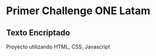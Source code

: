 <h1>Primer Challenge ONE Latam</h1>
<h2>Texto Encriptado</h2>

<p>Proyecto utilizando HTML, CSS, Javascript</p>
